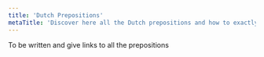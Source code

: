 ```yaml
---
title: 'Dutch Prepositions'
metaTitle: 'Discover here all the Dutch prepositions and how to exactly use them.'
---
```


To be written and give links to all the prepositions
